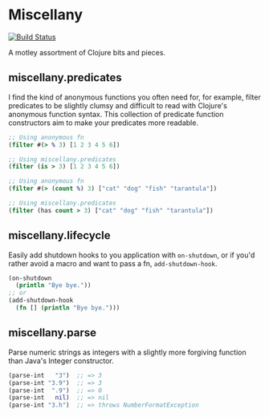 # Miscellany

[![Build Status](https://travis-ci.org/rsslldnphy/miscellany.svg?branch=master)](https://travis-ci.org/rsslldnphy/miscellany)

A motley assortment of Clojure bits and pieces.

## miscellany.predicates

I find the kind of anonymous functions you often need for, for example, filter predicates to be slightly clumsy and difficult to read with Clojure's anonymous function syntax. This collection of predicate function constructors aim to make your predicates more readable.

```clojure
;; Using anonymous fn
(filter #(> % 3) [1 2 3 4 5 6])

;; Using miscellany.predicates
(filter (is > 3) [1 2 3 4 5 6])
```

```clojure
;; Using anonymous fn
(filter #(> (count %) 3) ["cat" "dog" "fish" "tarantula"])

;; Using miscellany.predicates
(filter (has count > 3) ["cat" "dog" "fish" "tarantula"])
```

## miscellany.lifecycle

Easily add shutdown hooks to you application with `on-shutdown`, or if you'd rather avoid a macro and want to pass a fn, `add-shutdown-hook`.

```clojure
(on-shutdown
  (println "Bye bye."))
;; or
(add-shutdown-hook
  (fn [] (println "Bye bye.")))
```

## miscellany.parse

Parse numeric strings as integers with a slightly more forgiving function than Java's Integer constructor.

```clojure
(parse-int   "3")  ;; => 3
(parse-int "3.9")  ;; => 3
(parse-int  ".9")  ;; => 0
(parse-int   nil)  ;; => nil
(parse-int "3.h")  ;; => throws NumberFormatException
```
